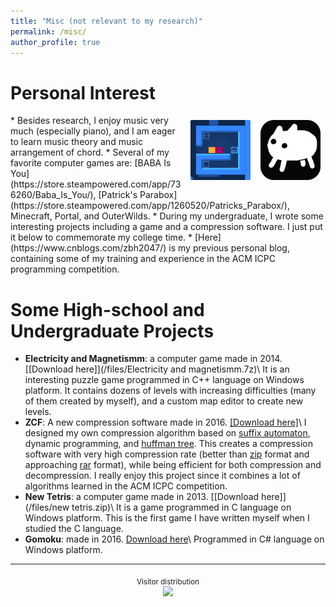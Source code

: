 ```yaml
---
title: "Misc (not relevant to my research)"
permalink: /misc/
author_profile: true
---
```


Personal Interest
======
<img align="right" src="/files/baba.jfif" alt="Photo" style="width: 96px; border-radius: 10px; padding: 8px 8px 8px 8px"/>
<img align="right" src="/files/parabox.gif" alt="Photo" style="width: 96px; border-radius: 10px; padding: 8px 8px 8px 8px"/>
* Besides research, I enjoy music very much (especially piano), and I am eager to learn music theory and music arrangement of chord.
* Several of my favorite computer games are: [BABA Is You](https://store.steampowered.com/app/736260/Baba_Is_You/), [Patrick's Parabox](https://store.steampowered.com/app/1260520/Patricks_Parabox/), Minecraft, Portal, and OuterWilds.
* During my undergraduate, I wrote some interesting projects including a game and a compression software. I just put it below to commemorate my college time.
* [Here](https://www.cnblogs.com/zbh2047/) is my previous personal blog, containing some of my training and experience in the ACM ICPC programming competition.

Some High-school and Undergraduate Projects
======

- **Electricity and Magnetismm**: a computer game made in 2014. [\[Download here\]](/files/Electricity and magnetismm.7z)\\
  It is an interesting puzzle game programmed in C++ language on Windows platform. It contains dozens of levels with increasing difficulties (many of them created by myself), and a custom map editor to create new levels.
- **ZCF**: A new compression software made in 2016. [\[Download here\]](/files/ZCF.zip)\\
  I designed my own compression algorithm based on [suffix automaton](https://en.wikipedia.org/wiki/Suffix_automaton), dynamic programming, and [huffman tree](https://en.wikipedia.org/wiki/Huffman_coding). This creates a compression software with very high compression rate (better than [zip](https://en.wikipedia.org/wiki/ZIP_(file_format)) format and approaching [rar](https://en.wikipedia.org/wiki/RAR_(file_format)) format), while being efficient for both compression and decompression. I really enjoy this project since it combines a lot of algorithms learned in the ACM ICPC competition.
- **New Tetris**: a computer game made in 2013. [\[Download here\]](/files/new tetris.zip)\\
  It is a game programmed in C language on Windows platform. This is the first game I have written myself when I studied the C language.
- **Gomoku**: made in 2016. [Download here](/files/Gomoku.zip)\\
  Programmed in C# language on Windows platform.

---
<center><sub>Visitor distribution </sub></center>

<center>
<a href='https://clustrmaps.com/site/1bnbv'  title='Visit tracker'><img src='//clustrmaps.com/map_v2.png?cl=6e799f&w=600&t=tt&d=g5Aslr0Ib3K9apqhyZbqykrtT9i1UzDxN64dEOprFLE&co=ffffff&ct=202020'/></a>
</center>